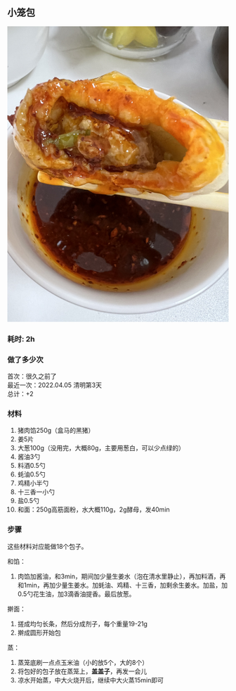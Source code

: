 ## 小笼包

![1](./pics/2/20220405202212.jpg)

### 耗时: 2h

### 做了多少次
首次：很久之前了  
最近一次：2022.04.05 清明第3天  
总计：+2 

### 材料
1. 猪肉馅250g（盒马的黑猪）
2. 姜5片
3. 大葱100g（没用完，大概80g，主要用葱白，可以少点绿的）
4. 酱油3勺
5. 料酒0.5勺
6. 蚝油0.5勺
7. 鸡精小半勺
8. 十三香一小勺
9. 盐0.5勺
10. 和面：250g高筋面粉，水大概110g，2g酵母，发40min

### 步骤
这些材料对应能做18个包子。

和馅：
1. 肉馅加酱油，和3min，期间加少量生姜水（泡在清水里静止），再加料酒，再和1min，再加少量生姜水。加蚝油、鸡精、十三香，加剩余生姜水。加盐，加0.5勺花生油，加3滴香油提香。最后放葱。

擀面：
1. 搓成均匀长条，然后分成剂子，每个重量19-21g
2. 擀成圆形开始包

蒸：
1. 蒸笼底刷一点点玉米油（小的放5个，大的8个）
2. 将包好的包子放在蒸笼上，**盖盖子**，再发一会儿
3. 凉水开始蒸，中大火烧开后，继续中大火蒸15min即可
